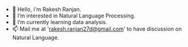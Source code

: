 - 👋 Hello, i'm Rakesh Ranjan.
- 👀 I’m interested in Natural Language Processing.
- 🌱 I’m currently learning data analysis.
- 📫 Mail me at 'rakesh.ranjan27d@gmail.com' to have discussion on Natural Language.

<!---

--->
